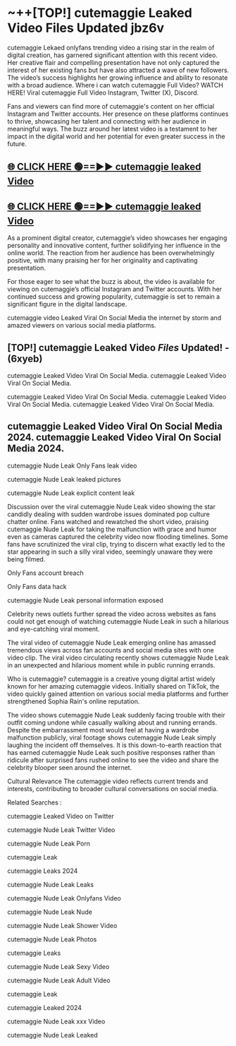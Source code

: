 # ~++[TOP!] cutemaggie Leaked Video Files Updated jbz6v

 cutemaggie Lekaed onlyfans trending video a rising star in the realm of digital creation, has garnered significant attention with this recent video. Her creative flair and compelling presentation have not only captured the interest of her existing fans but have also attracted a wave of new followers. The video’s success highlights her growing influence and ability to resonate with a broad audience.
Where i can watch  cutemaggie Full Video? WATCH HERE! Viral  cutemaggie Full Video Instagram, Twitter (X), Discord.


Fans and viewers can find more of  cutemaggie's content on her official Instagram and Twitter accounts. Her presence on these platforms continues to thrive, showcasing her talent and connecting with her audience in meaningful ways. The buzz around her latest video is a testament to her impact in the digital world and her potential for even greater success in the future.


## [🌐 CLICK HERE 🟢==►►  cutemaggie leaked Video ](https://onlyclips.site?title=cutemaggie&ref=git)

## [🌐 CLICK HERE 🟢==►►  cutemaggie leaked Video ](https://onlyclips.site?title=cutemaggie&ref=git)


As a prominent digital creator,  cutemaggie’s video showcases her engaging personality and innovative content, further solidifying her influence in the online world. The reaction from her audience has been overwhelmingly positive, with many praising her for her originality and captivating presentation.

For those eager to see what the buzz is about, the video is available for viewing on  cutemaggie’s official Instagram and Twitter accounts. With her continued success and growing popularity,  cutemaggie is set to remain a significant figure in the digital landscape.


  cutemaggie video Leaked Viral On Social Media the internet by storm and amazed viewers on various social media platforms.


## [TOP!]  cutemaggie Leaked Video *Files* Updated! - (6xyeb) 

 cutemaggie Leaked Video Viral On Social Media. cutemaggie Leaked Video Viral On Social Media.

 cutemaggie Leaked Video Viral On Social Media. cutemaggie Leaked Video Viral On Social Media. cutemaggie Leaked Video Viral On Social Media.


##  cutemaggie Leaked Video Viral On Social Media 2024. cutemaggie Leaked Video Viral On Social Media 2024.
 cutemaggie Nude Leak Only Fans leak video

 cutemaggie Nude Leak leaked pictures

 cutemaggie Nude Leak explicit content leak

Discussion over the viral  cutemaggie Nude Leak video showing the star candidly dealing with sudden wardrobe issues dominated pop culture chatter online. Fans watched and rewatched the short video, praising  cutemaggie Nude Leak for taking the malfunction with grace and humor even as cameras captured the celebrity video now flooding timelines. Some fans have scrutinized the viral clip, trying to discern what exactly led to the star appearing in such a silly viral video, seemingly unaware they were being filmed.


Only Fans account breach

Only Fans data hack

 cutemaggie Nude Leak personal information exposed

Celebrity news outlets further spread the video across websites as fans could not get enough of watching  cutemaggie Nude Leak in such a hilarious and eye-catching viral moment.


The viral video of  cutemaggie Nude Leak emerging online has amassed tremendous views across fan accounts and social media sites with one video clip. The viral video circulating recently shows  cutemaggie Nude Leak in an unexpected and hilarious moment while in public running errands.


Who is  cutemaggie?  cutemaggie is a creative young digital artist widely known for her amazing  cutemaggie videos. Initially shared on TikTok, the video quickly gained attention on various social media platforms and further strengthened Sophia Rain's online reputation.

The video shows  cutemaggie Nude Leak suddenly facing trouble with their outfit coming undone while casually walking about and running errands. Despite the embarrassment most would feel at having a wardrobe malfunction publicly, viral footage shows  cutemaggie Nude Leak simply laughing the incident off themselves. It is this down-to-earth reaction that has earned  cutemaggie Nude Leak such positive responses rather than ridicule after surprised fans rushed online to see the video and share the celebrity blooper seen around the internet.

Cultural Relevance The  cutemaggie video reflects current trends and interests, contributing to broader cultural conversations on social media.

Related Searches :

 cutemaggie Leaked Video on Twitter

 cutemaggie Nude Leak Twitter Video

 cutemaggie Nude Leak Porn

 cutemaggie Leak 

 cutemaggie Leaks 2024

 cutemaggie Nude Leak Leaks

 cutemaggie Nude Leak Onlyfans Video

 cutemaggie Nude Leak Nude

 cutemaggie Nude Leak Shower Video

 cutemaggie Nude Leak Photos

 cutemaggie Leaks

 cutemaggie Nude Leak Sexy Video

 cutemaggie Nude Leak Adult Video

 cutemaggie Leak

 cutemaggie Leaked 2024

 cutemaggie Nude Leak xxx Video

 cutemaggie Nude Leak Leaked